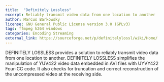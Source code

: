 ```yaml
---
title:  "Definitely Lossless"
excerpt: Reliably transmit video data from one location to another
author: Marcus Barkowsky
license: GNU General Public License version 3.0 (GPLv3)
tags: ffmpeg h264 windows
categories: Encoding Streaming
external_link: https://sourceforge.net/p/definitelylossl/wiki/Home/
---
```


DEFINITELY LOSSLESS provides a solution to reliably transmit video data from one location to another. DEFINITELY LOSSLESS simplifies the manipulation of YUV422 video data embedded in AVI files with UYVY422 Four-CC code. It also checks for truncation and correct reconstruction of the uncompressed video at the receiving side.
